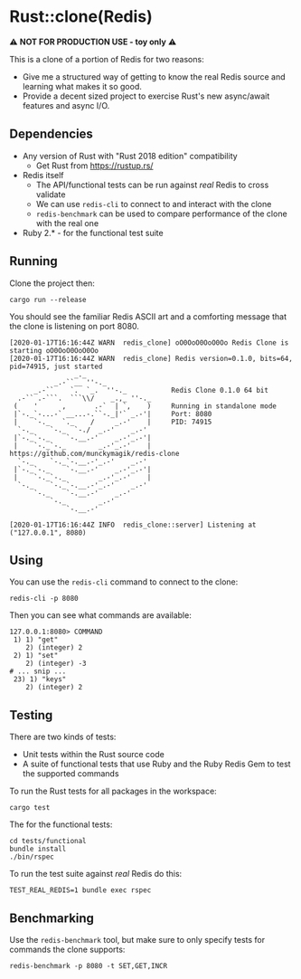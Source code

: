 # Rust::clone(Redis)

⚠️ **NOT FOR PRODUCTION USE - toy only** ⚠️

This is a clone of a portion of Redis for two reasons:

* Give me a structured way of getting to know the real Redis source and learning what makes it so good.
* Provide a decent sized project to exercise Rust's new async/await features and async I/O.

## Dependencies

* Any version of Rust with "Rust 2018 edition" compatibility
  * Get Rust from https://rustup.rs/
* Redis itself
  * The API/functional tests can be run against _real_ Redis to cross validate
  * We can use `redis-cli` to connect to and interact with the clone
  * `redis-benchmark` can be used to compare performance of the clone with the real one
* Ruby 2.* - for the functional test suite

## Running

Clone the project then:

```shell
cargo run --release
```

You should see the familiar Redis ASCII art and a comforting message that the clone is listening on port 8080.

```
[2020-01-17T16:16:44Z WARN  redis_clone] oO0OoO0OoO0Oo Redis Clone is starting oO0OoO0OoO0Oo
[2020-01-17T16:16:44Z WARN  redis_clone] Redis version=0.1.0, bits=64, pid=74915, just started
                _._
           _.-``__ ''-._
      _.-``    `.  `_.  ''-._           Redis Clone 0.1.0 64 bit
  .-`` .-```.  ```\\/    _.,_ ''-._
 (    '      ,       .-`  | `,    )     Running in standalone mode
 |`-._`-...-` __...-.``-._|'` _.-'|     Port: 8080
 |    `-._   `._    /     _.-'    |     PID: 74915
  `-._    `-._  `-./  _.-'    _.-'
 |`-._`-._    `-.__.-'    _.-'_.-'|
 |    `-._`-._        _.-'_.-'    |     https://github.com/munckymagik/redis-clone
  `-._    `-._`-.__.-'_.-'    _.-'
 |`-._`-._    `-.__.-'    _.-'_.-'|
 |    `-._`-._        _.-'_.-'    |
  `-._    `-._`-.__.-'_.-'    _.-'
      `-._    `-.__.-'    _.-'
          `-._        _.-'
              `-.__.-'

[2020-01-17T16:16:44Z INFO  redis_clone::server] Listening at ("127.0.0.1", 8080)
```

## Using

You can use the `redis-cli` command to connect to the clone:

```shell
redis-cli -p 8080
```

Then you can see what commands are available:

```
127.0.0.1:8080> COMMAND
 1) 1) "get"
    2) (integer) 2
 2) 1) "set"
    2) (integer) -3
# ... snip ...
 23) 1) "keys"
    2) (integer) 2
```

## Testing

There are two kinds of tests:

* Unit tests within the Rust source code
* A suite of functional tests that use Ruby and the Ruby Redis Gem to test the supported commands

To run the Rust tests for all packages in the workspace:

```shell
cargo test
```

The for the functional tests:

```shell
cd tests/functional
bundle install
./bin/rspec
```

To run the test suite against _real_ Redis do this:

```
TEST_REAL_REDIS=1 bundle exec rspec
```

## Benchmarking

Use the `redis-benchmark` tool, but make sure to only specify tests for commands the clone supports:

```
redis-benchmark -p 8080 -t SET,GET,INCR
```
